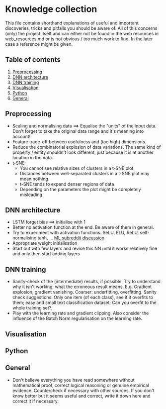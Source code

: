 Knowledge collection
====================

This file contains shorthand explanations of useful and important discoveries, 
tricks and pitfalls you should be aware of. All of this concerns (only) the project 
itself and can either not be found in the web resources in web_resources.md 
or is not obvious / too much work to find. In the later case a reference might be given. 

## Table of contents
1. [Preprocessing](#Preprocessing)
2. [DNN architecture](#DNN-architecture)
3. [DNN training](#DNN-training)
4. [Visualisation](#Visualisation)
5. [Python](#Python)
6. [General](#General)

Preprocessing
------------------
* Scaling and normalising data ==> Equalise the "units" of the input data.
Don't forget to take the original data range and it's meaning into account!
* Feature trade-off between usefulness and (too high) dimensions. 
* Reduce the combinatorial explosion of data variations. The same kind of property 
/ entity shouldn't look different, just because it is at another location in the data.
* t-SNE:
	- You cannot see relative sizes of clusters in a t-SNE plot.
	- Distances between well-separated clusters in a t-SNE plot may mean nothing.
	- t-SNE tends to expand denser regions of data
	- Depending on the parameters the plot might be completely misleading

DNN architecture
------------------
* LSTM forget bias ==> initialise with 1
* Better no activation function at the end. Be aware of them in general.
* Try to experiment with activation functions. SeLU, ELU, ReLU, self-normalising 
tanh, ... [ML subreddit discussion](https://www.reddit.com/r/MachineLearning/comments/6g5tg1/r_selfnormalizing_neural_networks_improved_elu/)
* Appropriate weight initialisation
* Start out with few layers and revise this NN until it works relatively fine 
and only then start adding layers

DNN training
------------------
* Sanity-check of the (intermediate) results, if possible. 
Try to understand why it isn't working; what the erroneous result means. 
E.g. Gradient explosion, gradient vanishing. Coarser: underfitting, overfitting. 
Sanity check suggestions: Only one item (of each class), see if it overfits to them; 
easy and small text classification dataset; Can you overfit to the whole training set?; 
* Play with the learning rate and gradient clipping. Also consider the influence 
of the Batch Norm regularisation on the learning rate.

Visualisation
------------------


Python
------------------


General
------------------
* Don't believe everything you have read somewhere without mathematical proof, 
correct logical reasoning or genuine empirical evidence. Countercheck if 
necessary with other sources. If you don't know better but it seems useful and 
correct, write it down here and correct it if necessary.
